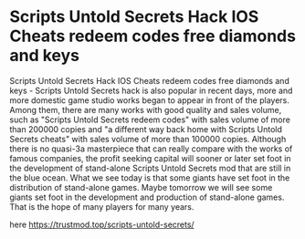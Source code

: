 # Scripts Untold Secrets Hack IOS Cheats redeem codes free diamonds and keys

Scripts Untold Secrets Hack IOS Cheats redeem codes free diamonds and keys - Scripts Untold Secrets hack is also popular in recent days, more and more domestic game studio works began to appear in front of the players. Among them, there are many works with good quality and sales volume, such as "Scripts Untold Secrets redeem codes" with sales volume of more than 200000 copies and "a different way back home with Scripts Untold Secrets cheats" with sales volume of more than 100000 copies. Although there is no quasi-3a masterpiece that can really compare with the works of famous companies, the profit seeking capital will sooner or later set foot in the development of stand-alone Scripts Untold Secrets mod that are still in the blue ocean. What we see today is that some giants have set foot in the distribution of stand-alone games. Maybe tomorrow we will see some giants set foot in the development and production of stand-alone games. That is the hope of many players for many years.

here https://trustmod.top/scripts-untold-secrets/
